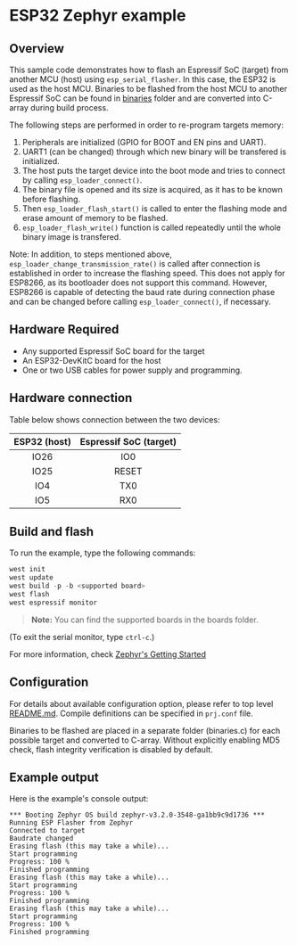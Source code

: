 # ESP32 Zephyr example

## Overview

This sample code demonstrates how to flash an Espressif SoC (target) from another MCU (host) using
`esp_serial_flasher`. In this case, the ESP32 is used as the host MCU.
Binaries to be flashed from the host MCU to another Espressif SoC can be found in [binaries](../binaries/) folder
and are converted into C-array during build process.

The following steps are performed in order to re-program targets memory:

1. Peripherals are initialized (GPIO for BOOT and EN pins and UART).
2. UART1 (can be changed) through which new binary will be transfered is initialized.
3. The host puts the target device into the boot mode and tries to connect by calling `esp_loader_connect()`.
4. The binary file is opened and its size is acquired, as it has to be known before flashing.
5. Then `esp_loader_flash_start()` is called to enter the flashing mode and erase amount of memory to be flashed.
6. `esp_loader_flash_write()` function is called repeatedly until the whole binary image is transfered.

Note: In addition, to steps mentioned above, `esp_loader_change_transmission_rate()` is called after connection
is established in order to increase the flashing speed. This does not apply for ESP8266, as its bootloader
does not support this command. However, ESP8266 is capable of detecting the baud rate during connection
phase and can be changed before calling `esp_loader_connect()`, if necessary.

## Hardware Required

* Any supported Espressif SoC board for the target
* An ESP32-DevKitC board for the host
* One or two USB cables for power supply and programming.

## Hardware connection

Table below shows connection between the two devices:

| ESP32 (host) | Espressif SoC (target) |
|:------------:|:----------------------:|
|    IO26      |           IO0          |
|    IO25      |          RESET         |
|    IO4       |           TX0          |
|    IO5       |           RX0          |

## Build and flash

To run the example, type the following commands:

```c
west init
west update
west build -p -b <supported board>
west flash
west espressif monitor
```
>**Note:** You can find the supported boards in the boards folder.

(To exit the serial monitor, type ``ctrl-c``.)

For more information, check [Zephyr's Getting Started](https://docs.zephyrproject.org/latest/develop/getting_started/index.html)

## Configuration

For details about available configuration option, please refer to top level [README.md](../../README.md).
Compile definitions can be specified in `prj.conf` file.

Binaries to be flashed are placed in a separate folder (binaries.c) for each possible target and converted to C-array. Without explicitly enabling MD5 check, flash integrity verification is disabled by default.

## Example output

Here is the example's console output:

```
*** Booting Zephyr OS build zephyr-v3.2.0-3548-ga1bb9c9d1736 ***
Running ESP Flasher from Zephyr
Connected to target
Baudrate changed
Erasing flash (this may take a while)...
Start programming
Progress: 100 %
Finished programming
Erasing flash (this may take a while)...
Start programming
Progress: 100 %
Finished programming
Erasing flash (this may take a while)...
Start programming
Progress: 100 %
Finished programming
```
